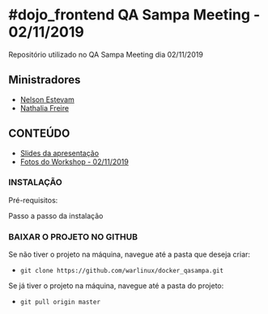 # #dojo_frontend QA Sampa Meeting - 02/11/2019

Repositório utilizado no  QA Sampa Meeting dia 02/11/2019

##  Ministradores
 - [Nelson Estevam](https://www.linkedin.com/in/nestevam/)
 - [Nathalia Freire](https://github.com/nathaliaifurita)

## CONTEÚDO
 - [Slides da apresentação]()
 - [Fotos do Workshop - 02/11/2019]()

### INSTALAÇÃO

Pré-requisitos:


Passo a passo da instalação


### BAIXAR O PROJETO NO GITHUB

Se não tiver o projeto na máquina, navegue até a pasta que deseja criar:
- `git clone https://github.com/warlinux/docker_qasampa.git`

Se já tiver o projeto na máquina, navegue até a pasta do projeto:
- `git pull origin master`



